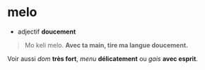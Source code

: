 # melo
- adjectif **doucement**

> Mo keli melo. **Avec ta main, tire ma langue doucement.**

Voir aussi *dom* **très fort**, *menu* **délicatement** ou *gais* **avec esprit**.
